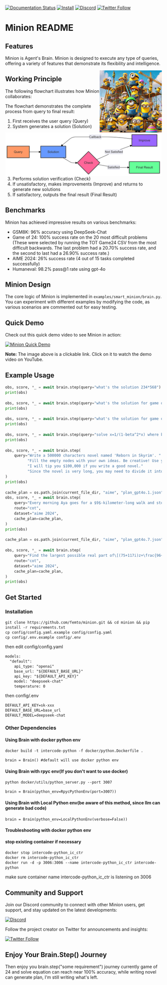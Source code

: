 [![Documentation Status](https://img.shields.io/badge/documentation-brightgreen)](https://github.com/femto/minion) 
[![Install](https://img.shields.io/badge/get_started-blue)](https://github.com/femto/minion#get-started) 
[![Discord](https://dcbadge.limes.pink/api/server/HUC6xEK9aT?style=flat)](https://discord.gg/HUC6xEK9aT)
[![Twitter Follow](https://img.shields.io/twitter/follow/femtowin?style=social)](https://x.com/femtowin)

# Minion README

## Features

Minion is Agent's Brain. Minion is designed to execute any type of queries, offering a variety of features that demonstrate its flexibility and intelligence.

<img src="assets/minion1.webp" alt="Minion" width="200" align="right">

## Working Principle

The following flowchart illustrates how Minion collaborates:

<img src="assets/sci.png" alt="Minion" align="right">

The flowchart demonstrates the complete process from query to final result:
1. First receives the user query (Query)
2. System generates a solution (Solution)
3. Performs solution verification (Check)
4. If unsatisfactory, makes improvements (Improve) and returns to generate new solutions
5. If satisfactory, outputs the final result (Final Result)

## Benchmarks

Minion has achieved impressive results on various benchmarks:

- GSM8K: 96% accuracy using DeepSeek-Chat
- Game of 24: 100% success rate on the 20 most difficult problems
  (These were selected by running the TOT Game24 CSV from the most difficult backwards. The last problem had a 20.70% success rate, and the second to last had a 26.90% success rate.)
- AIME 2024: 26% success rate (4 out of 15 tasks completed successfully)
- Humaneval: 98.2% pass@1 rate using gpt-4o

## Minion Design

The core logic of Minion is implemented in `examples/smart_minion/brain.py`. You can experiment with different examples by modifying the code, as various scenarios are commented out for easy testing.

## Quick Demo

Check out this quick demo video to see Minion in action:

[![Minion Quick Demo](https://img.youtube.com/vi/-LW7TCMUfLs/0.jpg)](https://youtu.be/-LW7TCMUfLs?si=-pL9GhNfbjFtNagJ)

**Note:** The image above is a clickable link. Click on it to watch the demo video on YouTube.

## Example Usage

```python
obs, score, *_ = await brain.step(query="what's the solution 234*568")
print(obs)

obs, score, *_ = await brain.step(query="what's the solution for game of 24 for 4 3 9 8")
print(obs)

obs, score, *_ = await brain.step(query="what's the solution for game of 24 for 2 5 11 8")
print(obs)

obs, score, *_ = await brain.step(query="solve x=1/(1-beta^2*x) where beta=0.85")
print(obs)

obs, score, *_ = await brain.step(
    query="Write a 500000 characters novel named 'Reborn in Skyrim'. "
          "Fill the empty nodes with your own ideas. Be creative! Use your own words!"
          "I will tip you $100,000 if you write a good novel."
          "Since the novel is very long, you may need to divide it into subtasks."
)
print(obs)

cache_plan = os.path.join(current_file_dir, "aime", "plan_gpt4o.1.json")
obs, score, *_ = await brain.step(
    query="Every morning Aya goes for a $9$-kilometer-long walk and stops at a coffee shop afterwards. When she walks at a constant speed of $s$ kilometers per hour, the walk takes her 4 hours, including $t$ minutes spent in the coffee shop. When she walks $s+2$ kilometers per hour, the walk takes her 2 hours and 24 minutes, including $t$ minutes spent in the coffee shop. Suppose Aya walks at $s+\frac{1}{2}$ kilometers per hour. Find the number of minutes the walk takes her, including the $t$ minutes spent in the coffee shop.",
    route="cot",
    dataset="aime 2024",
    cache_plan=cache_plan,
)
print(obs)

cache_plan = os.path.join(current_file_dir, "aime", "plan_gpt4o.7.json")

obs, score, *_ = await brain.step(
    query="Find the largest possible real part of\[(75+117i)z+\frac{96+144i}{z}\]where $z$ is a complex number with $|z|=4$.",
    route="cot",
    dataset="aime 2024",
    cache_plan=cache_plan,
)
print(obs)

```
## Get Started

### Installation

```
git clone https://github.com/femto/minion.git && cd minion && pip install -r requirements.txt
cp config/config.yaml.example config/config.yaml
cp config/.env.example config/.env
```
then edit config/config.yaml
```
models:
  "default":
    api_type: "openai"
    base_url: "${DEFAULT_BASE_URL}"
    api_key: "${DEFAULT_API_KEY}"
    model: "deepseek-chat"
    temperature: 0
```
then config/.env
```
DEFAULT_API_KEY=sk-xxx
DEFAULT_BASE_URL=base_url
DEFAULT_MODEL=deepseek-chat
```

### Other Dependencies
#### Using Brain with docker python env
```
docker build -t intercode-python -f docker/python.Dockerfile .
```
```
brain = Brain() #default will use docker python env
```

#### Using Brain with rpyc env(If you don't want to use docker)
```
python docker/utils/python_server.py --port 3007
```
```
brain = Brain(python_env=RpycPythonEnv(port=3007))
```
#### Using Brain with Local Python env(be aware of this method, since llm can generate bad code)
```
brain = Brain(python_env=LocalPythonEnv(verbose=False))
```
#### Troubleshooting with docker python env
#### stop existing container if necessary
```
docker stop intercode-python_ic_ctr
docker rm intercode-python_ic_ctr
docker run -d -p 3006:3006 --name intercode-python_ic_ctr intercode-python
```
make sure container name intercode-python_ic_ctr is listening on 3006

## Community and Support

Join our Discord community to connect with other Minion users, get support, and stay updated on the latest developments:

[![Discord](https://dcbadge.limes.pink/api/server/HUC6xEK9aT?style=flat)](https://discord.gg/HUC6xEK9aT)

Follow the project creator on Twitter for announcements and insights:

[![Twitter Follow](https://img.shields.io/twitter/follow/femtowin?style=social)](https://x.com/femtowin)

## Enjoy Your Brain.Step() Journey

Then enjoy you brain.step("some requirement") journey
currently game of 24 and solve equation can reach near 100% accuracy,
while writing novel can generate plan, I'm still writing what's left.

